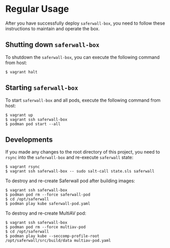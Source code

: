 # Regular Usage

After you have successfully deploy `saferwall-box`, you need to follow these instructions to maintain and operate the box.


## Shutting down `saferwall-box`

To shutdown the `saferwall-box`, you can execute the following command from host:
```
$ vagrant halt
```


## Starting `saferwall-box`

To start `saferwall-box` and all pods, execute the following command from host:
```
$ vagrant up
$ vagrant ssh saferwall-box
$ podman pod start --all
```


## Developments

If you made any changes to the root directory of this project, you need to `rsync` into the `saferwall-box` and re-execute `saferwall` state:
```
$ vagrant rsync
$ vagrant ssh saferwall-box -- sudo salt-call state.sls saferwall
```

To destroy and re-create Saferwall pod after building images:
```
$ vagrant ssh saferwall-box
$ podman pod rm --force saferwall-pod
$ cd /opt/saferwall
$ podman play kube saferwall-pod.yaml
```

To destroy and re-create MultiAV pod:
```
$ vagrant ssh saferwall-box
$ podman pod rm --force multiav-pod
$ cd /opt/saferwall
$ podman play kube --seccomp-profile-root /opt/saferwall/src/build/data multiav-pod.yaml
```
